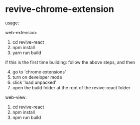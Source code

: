 # revive-chrome-extension


usage:

web-extension:
1. cd revive-react
2. npm install
3. yarn run build

if this is the first time building:
follow the above steps, and then

4. go to 'chrome extensions' 
5. turn on developer mode
6. click 'load unpacked'
7. open the build folder at the root of the revive-react folder

web-view:
1. cd revive-react
2. npm install
3. npm run build
